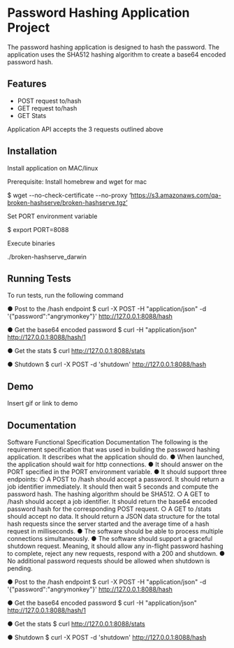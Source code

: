 
# Password Hashing Application Project

The password hashing application is designed to hash the password. The application uses the SHA512 hashing algorithm 
to create a base64 encoded password hash. 
## Features

- POST request to/hash
- GET request to/hash
- GET Stats


Application API accepts the 3 requests outlined above
## Installation

Install application on MAC/linux

Prerequisite: Install homebrew and wget for mac

$ wget --no-check-certificate --no-proxy 
‘https://s3.amazonaws.com/qa-broken-hashserve/broken-hashserve.tgz’ 

Set PORT environment variable

$ export PORT=8088 

Execute binaries

./broken-hashserve_darwin

## Running Tests

To run tests, run the following command


  ● Post to the /hash endpoint 
$ curl -X POST -H "application/json" -d '{"password":"angrymonkey"}' http://127.0.0.1:8088/hash 


● Get the base64 encoded password 
$ curl -H "application/json" http://127.0.0.1:8088/hash/1

● Get the stats 
$ curl http://127.0.0.1:8088/stats 

● Shutdown 
$ curl -X POST -d 'shutdown' http://127.0.0.1:8088/hash 
## Demo

Insert gif or link to demo


## Documentation

Software Functional Specification Documentation
The following is the requirement specification that was used in building the password hashing application. It describes what the application should do. 
● When launched, the application should wait for http connections. 
● It should answer on the PORT specified in the PORT environment variable. ● It should support three endpoints: 
○ A POST to /hash should accept a password. It should return a job identifier immediately. It should then wait 5 seconds and compute the password hash. The hashing algorithm should be SHA512. 
○ A GET to /hash should accept a job identifier. It should return the base64 encoded password hash for the corresponding POST request. 
○ A GET to /stats should accept no data. It should return a JSON data structure for the total hash requests since the server started and the average time of a hash request in milliseconds. 
● The software should be able to process multiple connections simultaneously. ● The software should support a graceful shutdown request. Meaning, it should allow any in-flight password hashing to complete, reject any new requests, respond with a 200 and shutdown. 
● No additional password requests should be allowed when shutdown is pending.





  ● Post to the /hash endpoint 
$ curl -X POST -H "application/json" -d '{"password":"angrymonkey"}' http://127.0.0.1:8088/hash 


● Get the base64 encoded password 
$ curl -H "application/json" http://127.0.0.1:8088/hash/1

● Get the stats 
$ curl http://127.0.0.1:8088/stats 

● Shutdown 
$ curl -X POST -d 'shutdown' http://127.0.0.1:8088/hash 

